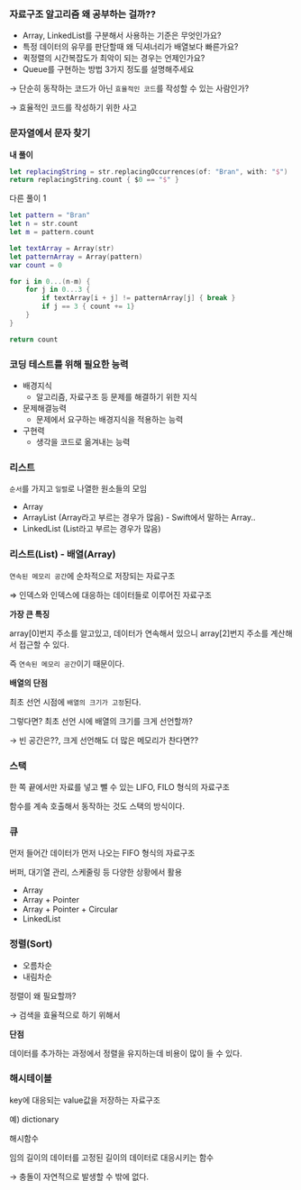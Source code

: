 ### 자료구조 알고리즘 왜 공부하는 걸까??

- Array, LinkedList를 구분해서 사용하는 기준은 무엇인가요?
- 특정 데이터의 유무를 판단할때 왜 딕셔너리가 배열보다 빠른가요?
- 퀵정렬의 시간복잡도가 최악이 되는 경우는 언제인가요?
- Queue를 구현하는 방법 3가지 정도를 설명해주세요

→ 단순히 동작하는 코드가 아닌 `효율적인 코드`를 작성할 수 있는 사람인가?

→ 효율적인 코드를 작성하기 위한 사고

### 문자열에서 문자 찾기

**내 풀이**

```swift
let replacingString = str.replacingOccurrences(of: "Bran", with: "$")
return replacingString.count { $0 == "$" }
```

다른 풀이 1

```swift
let pattern = "Bran"
let n = str.count
let m = pattern.count

let textArray = Array(str)
let patternArray = Array(pattern)
var count = 0

for i in 0...(n-m) {
    for j in 0...3 {
        if textArray[i + j] != patternArray[j] { break }
        if j == 3 { count += 1}
    }
}

return count
```

### 코딩 테스트를 위해 필요한 능력

- 배경지식
    - 알고리즘, 자료구조 등 문제를 해결하기 위한 지식
- 문제해결능력
    - 문제에서 요구하는 배경지식을 적용하는 능력
- 구현력
    - 생각을 코드로 옮겨내는 능력

### 리스트

`순서`를 가지고 `일렬`로 나열한 원소들의 모임

- Array
- ArrayList (Array라고 부르는 경우가 많음) - Swift에서 말하는 Array..
- LinkedList (List라고 부르는 경우가 많음)

### 리스트(List) - 배열(Array)

`연속된 메모리 공간`에 순차적으로 저장되는 자료구조

⇒ 인덱스와 인덱스에 대응하는 데이터들로 이루어진 자료구조

**가장 큰 특징**

array[0]번지 주소를 알고있고, 데이터가 연속해서 있으니 array[2]번지 주소를 계산해서 접근할 수 있다.

즉 `연속된 메모리 공간`이기 때문이다.

**배열의 단점**

최초 선언 시점에 `배열의 크기가 고정`된다.

그렇다면? 최초 선언 시에 배열의 크기를 크게 선언할까?

→ 빈 공간은??, 크게 선언해도 더 많은 메모리가 찬다면??

### 스택

한 쪽 끝에서만 자료를 넣고 뺄 수 있는 LIFO, FILO 형식의 자료구조

함수를 계속 호출해서 동작하는 것도 스택의 방식이다.

### 큐

먼저 들어간 데이터가 먼저 나오는 FIFO 형식의 자료구조

버퍼, 대기열 관리, 스케줄링 등 다양한 상황에서 활용

- Array
- Array + Pointer
- Array + Pointer + Circular
- LinkedList

### 정렬(Sort)

- 오름차순
- 내림차순

정렬이 왜 필요할까?

→ 검색을 효율적으로 하기 위해서

**단점**

데이터를 추가하는 과정에서 정렬을 유지하는데 비용이 많이 들 수 있다.

### 해시테이블

key에 대응되는 value값을 저장하는 자료구조

예) dictionary

해시함수

임의 길이의 데이터를 고정된 길이의 데이터로 대응시키는 함수

→ 충돌이 자연적으로 발생할 수 밖에 없다.
